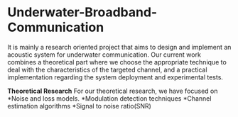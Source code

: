 # Underwater-Broadband-Communication

It is mainly a research oriented project that aims to design and implement an acoustic system for underwater communication. Our current work combines a theoretical part where we choose the appropriate technique to deal with the characteristics of the targeted channel, and a practical implementation regarding the system deployment and experimental tests. 

**Theoretical Research**
For our theoretical research, we have focused on
*Noise and loss models.
*Modulation detection techniques
*Channel estimation algorithms
*Signal to noise ratio(SNR)

